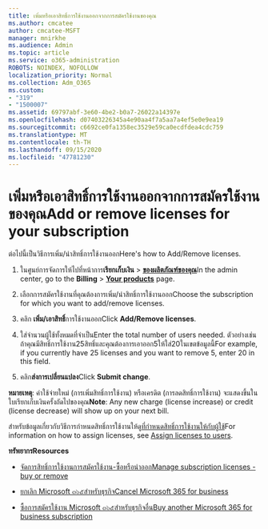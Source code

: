```yaml
---
title: เพิ่มหรือเอาสิทธิ์การใช้งานออกจากการสมัครใช้งานของคุณ
ms.author: cmcatee
author: cmcatee-MSFT
manager: mnirkhe
ms.audience: Admin
ms.topic: article
ms.service: o365-administration
ROBOTS: NOINDEX, NOFOLLOW
localization_priority: Normal
ms.collection: Adm_O365
ms.custom:
- "319"
- "1500007"
ms.assetid: 69797abf-3e60-4be2-b0a7-26022a14397e
ms.openlocfilehash: d07403226345a4e90aa4f7a5aa7a4ef5e0e9ea19
ms.sourcegitcommit: c6692ce0fa1358ec3529e59ca0ecdfdea4cdc759
ms.translationtype: MT
ms.contentlocale: th-TH
ms.lasthandoff: 09/15/2020
ms.locfileid: "47781230"
---
```

# <a name="add-or-remove-licenses-for-your-subscription"></a><span data-ttu-id="44a74-102">เพิ่มหรือเอาสิทธิ์การใช้งานออกจากการสมัครใช้งานของคุณ</span><span class="sxs-lookup"><span data-stu-id="44a74-102">Add or remove licenses for your subscription</span></span>

<span data-ttu-id="44a74-103">ต่อไปนี้เป็นวิธีการเพิ่ม/นำสิทธิ์การใช้งานออก</span><span class="sxs-lookup"><span data-stu-id="44a74-103">Here's how to Add/Remove licenses.</span></span>
  
1. <span data-ttu-id="44a74-104">ในศูนย์การจัดการให้ไปที่หน้าการ**เรียกเก็บเงิน** \> **[ของผลิตภัณฑ์ของคุณ](https://go.microsoft.com/fwlink/p/?linkid=842054)**</span><span class="sxs-lookup"><span data-stu-id="44a74-104">In the admin center, go to the **Billing** \> **[Your products](https://go.microsoft.com/fwlink/p/?linkid=842054)** page.</span></span>

2. <span data-ttu-id="44a74-105">เลือกการสมัครใช้งานที่คุณต้องการเพิ่ม/นำสิทธิ์การใช้งานออก</span><span class="sxs-lookup"><span data-stu-id="44a74-105">Choose the subscription for which you want to add/remove licenses.</span></span>

3. <span data-ttu-id="44a74-106">คลิก **เพิ่ม/เอาสิทธิ์**การใช้งานออก</span><span class="sxs-lookup"><span data-stu-id="44a74-106">Click **Add/Remove licenses**.</span></span>

4. <span data-ttu-id="44a74-107">ใส่จำนวนผู้ใช้ทั้งหมดที่จำเป็น</span><span class="sxs-lookup"><span data-stu-id="44a74-107">Enter the total number of users needed.</span></span> <span data-ttu-id="44a74-108">ตัวอย่างเช่นถ้าคุณมีสิทธิ์การใช้งาน25สิทธิ์และคุณต้องการเอาออก5ให้ใส่20ในเขตข้อมูลนี้</span><span class="sxs-lookup"><span data-stu-id="44a74-108">For example, if you currently have 25 licenses and you want to remove 5, enter 20 in this field.</span></span>

5. <span data-ttu-id="44a74-109">คลิก**ส่งการเปลี่ยนแปลง**</span><span class="sxs-lookup"><span data-stu-id="44a74-109">Click **Submit change**.</span></span>

<span data-ttu-id="44a74-110">**หมายเหตุ**: ค่าใช้จ่ายใหม่ (การเพิ่มสิทธิ์การใช้งาน) หรือเครดิต (การลดสิทธิ์การใช้งาน) จะแสดงขึ้นในใบเรียกเก็บเงินครั้งถัดไปของคุณ</span><span class="sxs-lookup"><span data-stu-id="44a74-110">**Note**: Any new charge (license increase) or credit (license decrease) will show up on your next bill.</span></span>

<span data-ttu-id="44a74-111">สำหรับข้อมูลเกี่ยวกับวิธีการกำหนดสิทธิ์การใช้งานให้ดู[ที่กำหนดสิทธิ์การใช้งานให้กับผู้ใช้](https://docs.microsoft.com/microsoft-365/admin/manage/assign-licenses-to-users)</span><span class="sxs-lookup"><span data-stu-id="44a74-111">For information on how to assign licenses, see [Assign licenses to users](https://docs.microsoft.com/microsoft-365/admin/manage/assign-licenses-to-users).</span></span>

<span data-ttu-id="44a74-112">**ทรัพยากร**</span><span class="sxs-lookup"><span data-stu-id="44a74-112">**Resources**</span></span>
  
- [<span data-ttu-id="44a74-113">จัดการสิทธิ์การใช้งานการสมัครใช้งาน-ซื้อหรือนำออก</span><span class="sxs-lookup"><span data-stu-id="44a74-113">Manage subscription licenses - buy or remove</span></span>](https://docs.microsoft.com/microsoft-365/commerce/licenses/buy-licenses)

- [<span data-ttu-id="44a74-114">ยกเลิก Microsoft ๓๖๕สำหรับธุรกิจ</span><span class="sxs-lookup"><span data-stu-id="44a74-114">Cancel Microsoft 365 for business</span></span>](https://support.office.com/article/Cancel-Office-365-for-business-b1bc0bef-4608-4601-813a-cdd9f746709a)

- [<span data-ttu-id="44a74-115">ซื้อการสมัครใช้งาน Microsoft ๓๖๕สำหรับธุรกิจอื่น</span><span class="sxs-lookup"><span data-stu-id="44a74-115">Buy another Microsoft 365 for business subscription</span></span>](https://support.office.com/article/Buy-another-Office-365-for-business-subscription-fab3b86c-3359-4042-8692-5d4dc7550b7c)
